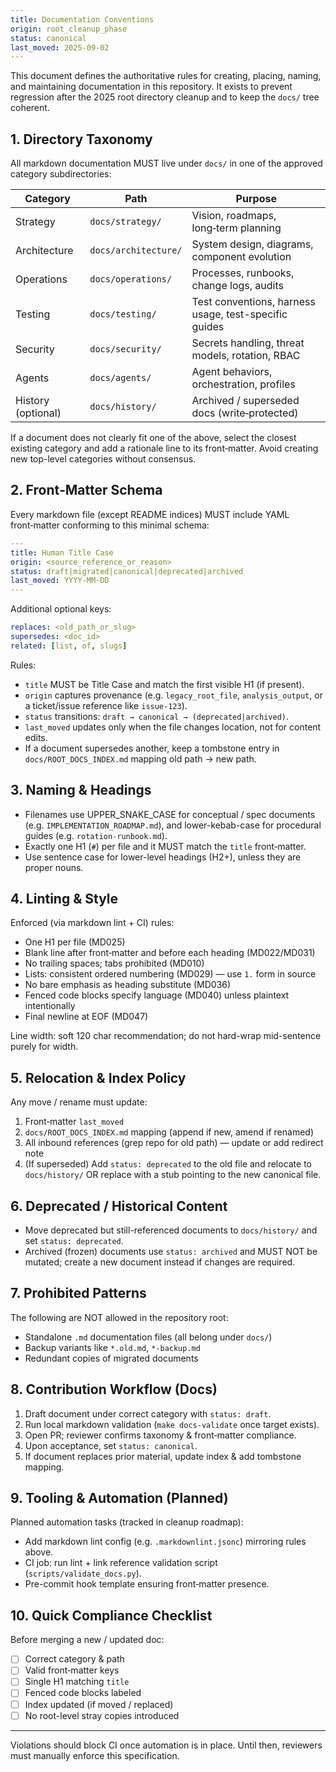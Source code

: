 ```yaml
---
title: Documentation Conventions
origin: root_cleanup_phase
status: canonical
last_moved: 2025-09-02
---
```


This document defines the authoritative rules for creating, placing, naming, and
maintaining documentation in this repository. It exists to prevent regression
after the 2025 root directory cleanup and to keep the `docs/` tree coherent.

## 1. Directory Taxonomy

All markdown documentation MUST live under `docs/` in one of the approved
category subdirectories:

| Category | Path | Purpose |
|----------|------|---------|
| Strategy | `docs/strategy/` | Vision, roadmaps, long‑term planning |
| Architecture | `docs/architecture/` | System design, diagrams, component evolution |
| Operations | `docs/operations/` | Processes, runbooks, change logs, audits |
| Testing | `docs/testing/` | Test conventions, harness usage, test-specific guides |
| Security | `docs/security/` | Secrets handling, threat models, rotation, RBAC |
| Agents | `docs/agents/` | Agent behaviors, orchestration, profiles |
| History (optional) | `docs/history/` | Archived / superseded docs (write‑protected) |

If a document does not clearly fit one of the above, select the closest
existing category and add a rationale line to its front‑matter. Avoid creating
new top-level categories without consensus.

## 2. Front‑Matter Schema

Every markdown file (except README indices) MUST include YAML front‑matter
conforming to this minimal schema:

```yaml
---
title: Human Title Case
origin: <source_reference_or_reason>
status: draft|migrated|canonical|deprecated|archived
last_moved: YYYY-MM-DD
---
```

Additional optional keys:

```yaml
replaces: <old_path_or_slug>
supersedes: <doc_id>
related: [list, of, slugs]
```

Rules:

* `title` MUST be Title Case and match the first visible H1 (if present).
* `origin` captures provenance (e.g. `legacy_root_file`, `analysis_output`, or
  a ticket/issue reference like `issue-123`).
* `status` transitions: `draft → canonical → (deprecated|archived)`.
* `last_moved` updates only when the file changes location, not for content edits.
* If a document supersedes another, keep a tombstone entry in
  `docs/ROOT_DOCS_INDEX.md` mapping old path → new path.

## 3. Naming & Headings

* Filenames use UPPER_SNAKE_CASE for conceptual / spec documents (e.g.
  `IMPLEMENTATION_ROADMAP.md`), and lower-kebab-case for procedural guides
  (e.g. `rotation-runbook.md`).
* Exactly one H1 (`#`) per file and it MUST match the `title` front‑matter.
* Use sentence case for lower-level headings (H2+), unless they are proper nouns.

## 4. Linting & Style

Enforced (via markdown lint + CI) rules:

* One H1 per file (MD025)
* Blank line after front‑matter and before each heading (MD022/MD031)
* No trailing spaces; tabs prohibited (MD010)
* Lists: consistent ordered numbering (MD029) — use `1.` form in source
* No bare emphasis as heading substitute (MD036)
* Fenced code blocks specify language (MD040) unless plaintext intentionally
* Final newline at EOF (MD047)

Line width: soft 120 char recommendation; do not hard-wrap mid-sentence
purely for width.

## 5. Relocation & Index Policy

Any move / rename must update:

1. Front‑matter `last_moved`
2. `docs/ROOT_DOCS_INDEX.md` mapping (append if new, amend if renamed)
3. All inbound references (grep repo for old path) — update or add redirect note
4. (If superseded) Add `status: deprecated` to the old file and relocate to
  `docs/history/` OR replace with a stub pointing to the new canonical file.

## 6. Deprecated / Historical Content

* Move deprecated but still-referenced documents to `docs/history/` and set
  `status: deprecated`.
* Archived (frozen) documents use `status: archived` and MUST NOT be mutated;
  create a new document instead if changes are required.

## 7. Prohibited Patterns

The following are NOT allowed in the repository root:

* Standalone `.md` documentation files (all belong under `docs/`)
* Backup variants like `*.old.md`, `*-backup.md`
* Redundant copies of migrated documents

## 8. Contribution Workflow (Docs)

1. Draft document under correct category with `status: draft`.
2. Run local markdown validation (`make docs-validate` once target exists).
3. Open PR; reviewer confirms taxonomy & front‑matter compliance.
4. Upon acceptance, set `status: canonical`.
5. If document replaces prior material, update index & add tombstone mapping.

## 9. Tooling & Automation (Planned)

Planned automation tasks (tracked in cleanup roadmap):

* Add markdown lint config (e.g. `.markdownlint.jsonc`) mirroring rules above.
* CI job: run lint + link reference validation script (`scripts/validate_docs.py`).
* Pre-commit hook template ensuring front‑matter presence.

## 10. Quick Compliance Checklist

Before merging a new / updated doc:

* [ ] Correct category & path
* [ ] Valid front‑matter keys
* [ ] Single H1 matching `title`
* [ ] Fenced code blocks labeled
* [ ] Index updated (if moved / replaced)
* [ ] No root-level stray copies introduced

---

Violations should block CI once automation is in place. Until then, reviewers
must manually enforce this specification.
